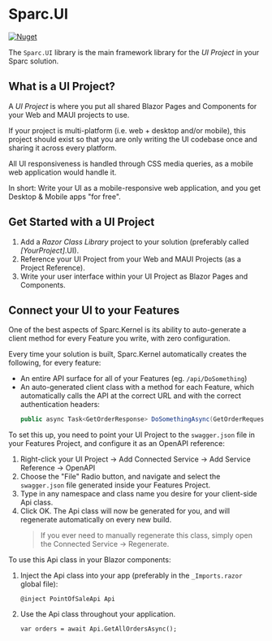 # Sparc.UI

[![Nuget](https://img.shields.io/nuget/v/Sparc.UI?label=Sparc.UI)](https://www.nuget.org/packages/Sparc.UI/)

The `Sparc.UI` library is the main framework library for the *UI Project* in your Sparc solution.

## What is a UI Project?

A *UI Project* is where you put all shared Blazor Pages and Components for your Web and MAUI projects to use.

If your project is multi-platform (i.e. web + desktop and/or mobile), this project should exist so that you are only writing the UI codebase once and sharing it across every platform.

All UI responsiveness is handled through CSS media queries, as a mobile web application would handle it.

In short: Write your UI as a mobile-responsive web application, and you get Desktop & Mobile apps "for free".

## Get Started with a UI Project

1. Add a *Razor Class Library* project to your solution (preferably called *[YourProject]*.UI).
2. Reference your UI Project from your Web and MAUI Projects (as a Project Reference).
3. Write your user interface within your UI Project as Blazor Pages and Components.

## Connect your UI to your Features

One of the best aspects of Sparc.Kernel is its ability to auto-generate a client method for every Feature you write, with zero configuration.

Every time your solution is built, Sparc.Kernel automatically creates the following, for every feature:

- An entire API surface for all of your Features (eg. `/api/DoSomething`)
- An auto-generated client class with a method for each Feature, which automatically calls the API at the correct URL and with the correct authentication headers: 
    ```csharp
    public async Task<GetOrderResponse> DoSomethingAsync(GetOrderRequest request);
    ```

To set this up, you need to point your UI Project to the `swagger.json` file in your Features Project, and configure it as an OpenAPI reference:

1. Right-click your UI Project -> Add Connected Service -> Add Service Reference -> OpenAPI
2. Choose the "File" Radio button, and navigate and select the `swagger.json` file generated inside your Features Project.
3. Type in any namespace and class name you desire for your client-side Api class.
4. Click OK. The Api class will now be generated for you, and will regenerate automatically on every new build.
	> If you ever need to manually regenerate this class, simply open the Connected Service -> Regenerate.

To use this Api class in your Blazor components:

1. Inject the Api class into your app (preferably in the `_Imports.razor` global file):
	```razor
	@inject PointOfSaleApi Api
	```
2. Use the Api class throughout your application.
	```razor
	var orders = await Api.GetAllOrdersAsync();
	```

